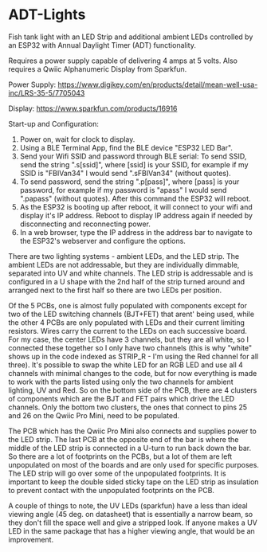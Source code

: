 # ADT-Lights
Fish tank light with an LED Strip and additional ambient LEDs controlled by an ESP32 with Annual Daylight Timer (ADT) functionality.

Requires a power supply capable of delivering 4 amps at 5 volts.  Also requires a Qwiic Alphanumeric Display from Sparkfun.

Power Supply:
https://www.digikey.com/en/products/detail/mean-well-usa-inc/LRS-35-5/7705043

Display:
https://www.sparkfun.com/products/16916


Start-up and Configuration:

1.  Power on, wait for clock to display.
2.  Using a BLE Terminal App, find the BLE device "ESP32 LED Bar".
3.  Send your Wifi SSID and password through BLE serial:  To send SSID, send the string ".s[ssid]", where [ssid] is your SSID, for example if my SSID is "FBIVan34" I would send ".sFBIVan34" (without quotes).
4.  To send password, send the string ".p[pass]", where [pass] is your password, for example if my password is "apass" I would send ".papass" (without quotes).  After this command the ESP32 will reboot.
5.  As the ESP32 is booting up after reboot, it will connect to your wifi and display it's IP address.  Reboot to display IP address again if needed by disconnecting and reconnecting power.
6.  In a web browser, type the IP address in the address bar to navigate to the ESP32's webserver and configure the options.


  There are two lighting systems - ambient LEDs, and the LED strip.  The ambient LEDs are not addressable, but they are individually dimmable, separated into UV and white channels.  The LED strip is addressable and is configured in a U shape with the 2nd half of the strip turned around and arranged next to the first half so there are two LEDs per position.

  Of the 5 PCBs, one is almost fully populated with components except for two of the LED switching channels (BJT+FET) that arent' being used, while the other 4 PCBs are only populated with LEDs and their current limiting resistors.  Wires carry the current to the LEDs on each successive board.  For my case, the center LEDs have 3 channels, but they are all white, so I connected these together so I only have two channels (this is why "white" shows up in the code indexed as STRIP_R - I'm using the Red channel for all three).  It's possible to swap the white LED for an RGB LED and use all 4 channels with minimal changes to the code, but for now everything is made to work with the parts listed using only the two channels for ambient lighting, UV and Red.  So on the bottom side of the PCB, there are 4 clusters of components which are the BJT and FET pairs which drive the LED channels.  Only the bottom two clusters, the ones that connect to pins 25 and 26 on the Qwiic Pro Mini, need to be populated.

  The PCB which has the Qwiic Pro Mini also connects and supplies power to the LED strip.  The last PCB at the opposite end of the bar is where the middle of the LED strip is connected in a U-turn to run back down the bar.  So there are a lot of footprints on the PCBs, but a lot of them are left unpopulated on most of the boards and are only used for specific purposes.  The LED strip will go over some of the unpopulated footprints.  It is important to keep the double sided sticky tape on the LED strip as insulation to prevent contact with the unpopulated footprints on the PCB.

  A couple of things to note, the UV LEDs (sparkfun) have a less than ideal viewing angle (45 deg. on datasheet) that is essentially a narrow beam, so they don't fill the space well and give a stripped look.  If anyone makes a UV LED in the same package that has a higher viewing angle, that would be an improvement.

  
